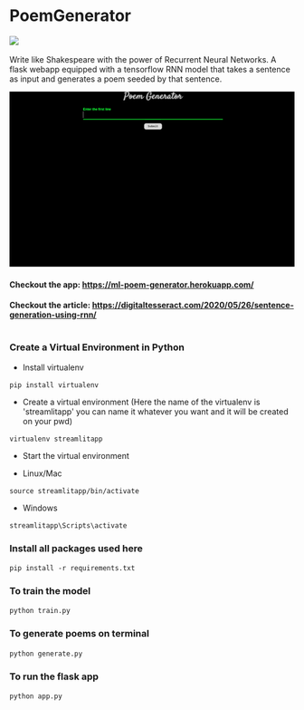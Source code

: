 # PoemGenerator
<img src="https://img.shields.io/github/license/soum-sr/PoemGenerator">

Write like Shakespeare with the power of Recurrent Neural Networks. A flask webapp equipped with a tensorflow RNN model that takes a sentence as input and generates a poem seeded by that sentence.

![In-use Animation](https://github.com/soum-sr/PoemGenerator/blob/master/poemGen-gif.gif?raw=true "In-use Animation")

#### Checkout the app: https://ml-poem-generator.herokuapp.com/
#### Checkout the article: https://digitaltesseract.com/2020/05/26/sentence-generation-using-rnn/
#
### Create a Virtual Environment in Python

- Install virtualenv
```
pip install virtualenv
```
- Create a virtual environment (Here the name of the virtualenv is 'streamlitapp' you can name it whatever you want and it will be created on your pwd)
```
virtualenv streamlitapp
```
- Start the virtual environment
 * Linux/Mac
```
source streamlitapp/bin/activate
```
 * Windows
```
streamlitapp\Scripts\activate
```

### Install all packages used here
```
pip install -r requirements.txt
```

### To train the model
```
python train.py
```
### To generate poems on terminal
```
python generate.py
```
### To run the flask app
```
python app.py
```


